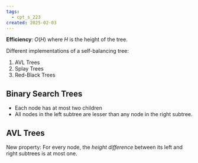 ```yaml
---
tags:
  - cpt_s_223
created: 2025-02-03
---
```


**Efficiency**: $O(H)$ where $H$ is the height of the tree.

Different implementations of a self-balancing tree:
1. AVL Trees
2. Splay Trees
3. Red-Black Trees

## Binary Search Trees

- Each node has at most two children
- All nodes in the left subtree are lesser than any node in the right subtree.

## AVL Trees

New property: For every node, the *height difference* between its left and right subtrees is at most one.